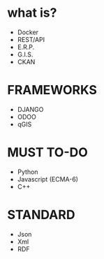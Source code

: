 
# what is?
- Docker
- REST/API
- E.R.P.
- G.I.S.
- CKAN

# FRAMEWORKS
- DJANGO
- ODOO
- qGIS

# MUST TO-DO
- Python
- Javascript (ECMA-6)
- C++

# STANDARD
- Json
- Xml
- RDF

